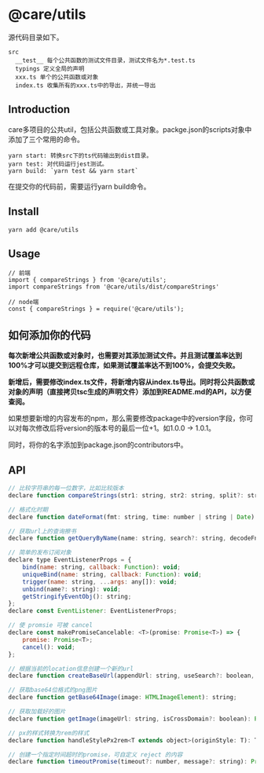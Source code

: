 # @care/utils
源代码目录如下。
```
src
  __test__ 每个公共函数的测试文件目录，测试文件名为*.test.ts
  typings 定义全局的声明
  xxx.ts 单个的公共函数或对象
  index.ts 收集所有的xxx.ts中的导出，并统一导出
```
  

## Introduction
care多项目的公共util，包括公共函数或工具对象。packge.json的scripts对象中添加了三个常用的命令。
```
yarn start: 转换src下的ts代码输出到dist目录。
yarn test: 对代码运行jest测试。
yarn build: `yarn test && yarn start`
```
在提交你的代码前，需要运行yarn build命令。

## Install
```
yarn add @care/utils
```

## Usage
```
// 前端
import { compareStrings } from '@care/utils';
import compareStrings from '@care/utils/dist/compareStrings'

// node端
const { compareStrings } = require('@care/utils');
```

## 如何添加你的代码
**每次新增公共函数或对象时，也需要对其添加测试文件。并且测试覆盖率达到100%才可以提交到远程仓库，如果测试覆盖率达不到100%，会提交失败。** 

**新增后，需要修改index.ts文件，将新增内容从index.ts导出。同时将公共函数或对象的声明（直接拷贝tsc生成的声明文件）添加到README.md的API，以方便查阅。**

如果想要新增的内容发布的npm，那么需要修改package中的version字段，你可以对每次修改后将version的版本号的最后一位+1。如1.0.0 -> 1.0.1。

同时，将你的名字添加到package.json的contributors中。



## API
```javascript
// 比较字符串的每一位数字，比如比较版本
declare function compareStrings(str1: string, str2: string, split?: string): 1 | 0 | -1;

// 格式化时期
declare function dateFormat(fmt: string, time: number | string | Date): string;

// 获取url上的查询擦书
declare function getQueryByName(name: string, search?: string, decodeFn?: Function): any;

// 简单的发布订阅对象
declare type EventListenerProps = {
    bind(name: string, callback: Function): void;
    uniqueBind(name: string, callback: Function): void;
    trigger(name: string, ...args: any[]): void;
    unbind(name?: string): void;
    getStringifyEventObj(): string;
};
declare const EventListener: EventListenerProps;

// 使 promsie 可被 cancel
declare const makePromiseCancelable: <T>(promise: Promise<T>) => {
    promise: Promise<T>;
    cancel(): void;
};

// 根据当前的location信息创建一个新的url
declare function createBaseUrl(appendUrl: string, useSearch?: boolean, useHash?: boolean, localLocation?: Location): string;

// 获取base64位格式的png图片
declare function getBase64Image(image: HTMLImageElement): string;

// 获取加载好的图片
declare function getImage(imageUrl: string, isCrossDomain?: boolean): Promise<HTMLImageElement>;

// px的样式转换为rem的样式
declare function handleStylePx2rem<T extends object>(originStyle: T): T;

// 创建一个指定时间超时的promise，可自定义 reject 的内容
declare function timeoutPromise(timeout?: number, message?: string): Promise<unknown>;
```